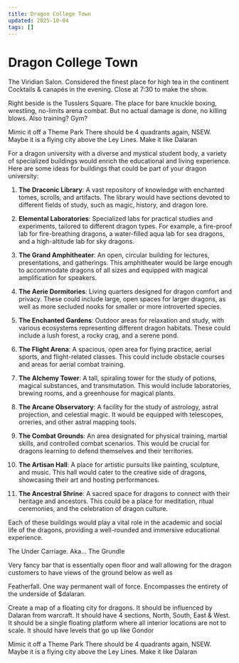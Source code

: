 ```yaml
---
title: Dragon College Town
updated: 2025-10-04
tags: []
---
```


# Dragon College Town



The Viridian Salon.
	Considered the finest place for high tea in the continent
	Cocktails & canapés in the evening. Close at 7:30 to make the show.

Right beside is the Tusslers Square. The place for bare knuckle boxing, wrestling, no-limits arena combat. But no actual damage is done, no killing blows. Also training? Gym?

Mimic it off a Theme Park
There should be 4 quadrants again, NSEW.
Maybe it is a flying city above the Ley Lines. Make it like Dalaran

For a dragon university with a diverse and mystical student body, a variety of specialized buildings would enrich the educational and living experience. Here are some ideas for buildings that could be part of your dragon university:

1. **The Draconic Library**: A vast repository of knowledge with enchanted tomes, scrolls, and artifacts. The library would have sections devoted to different fields of study, such as magic, history, and dragon lore.

2. **Elemental Laboratories**: Specialized labs for practical studies and experiments, tailored to different dragon types. For example, a fire-proof lab for fire-breathing dragons, a water-filled aqua lab for sea dragons, and a high-altitude lab for sky dragons.

3. **The Grand Amphitheater**: An open, circular building for lectures, presentations, and gatherings. This amphitheater would be large enough to accommodate dragons of all sizes and equipped with magical amplification for speakers.

4. **The Aerie Dormitories**: Living quarters designed for dragon comfort and privacy. These could include large, open spaces for larger dragons, as well as more secluded nooks for smaller or more introverted species.

5. **The Enchanted Gardens**: Outdoor areas for relaxation and study, with various ecosystems representing different dragon habitats. These could include a lush forest, a rocky crag, and a serene pond.

6. **The Flight Arena**: A spacious, open area for flying practice, aerial sports, and flight-related classes. This could include obstacle courses and areas for aerial combat training.

7. **The Alchemy Tower**: A tall, spiraling tower for the study of potions, magical substances, and transmutation. This would include laboratories, brewing rooms, and a greenhouse for magical plants.

8. **The Arcane Observatory**: A facility for the study of astrology, astral projection, and celestial magic. It would be equipped with telescopes, orreries, and other astral mapping tools.

9. **The Combat Grounds**: An area designated for physical training, martial skills, and controlled combat scenarios. This would be crucial for dragons learning to defend themselves and their territories.

10. **The Artisan Hall**: A place for artistic pursuits like painting, sculpture, and music. This hall would cater to the creative side of dragons, showcasing their art and hosting performances.

11. **The Ancestral Shrine**: A sacred space for dragons to connect with their heritage and ancestors. This could be a place for meditation, ritual ceremonies, and the celebration of dragon culture.

Each of these buildings would play a vital role in the academic and social life of the dragons, providing a well-rounded and immersive educational experience.

The Under Carriage. Aka… The Grundle

Very fancy bar that is essentially open floor and wall allowing for the dragon customers to have views of the ground below as well as

Featherfall. One way permanent wall of force. Encompasses the entirety of the underside of $dalaran.


Create a map of a floating city for dragons. It should be influenced by Dalaran from warcraft. It should have 4 sections, North, South, East & West. It should be a single floating platform where all interior locations are not to scale. It should have levels that go up like Gondor

Mimic it off a Theme Park
There should be 4 quadrants again, NSEW.
Maybe it is a flying city above the Ley Lines. Make it like Dalaran


